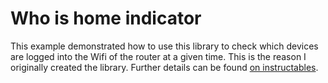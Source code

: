 # Who is home indicator

This example demonstrated how to use this library to check which devices are logged into the Wifi of the router at a given time. This is the reason I originally created the library. Further details can be found [on instructables](https://www.instructables.com/id/Who-Is-Home-Indicator-aka-Weasley-Clock-Based-on-T).
